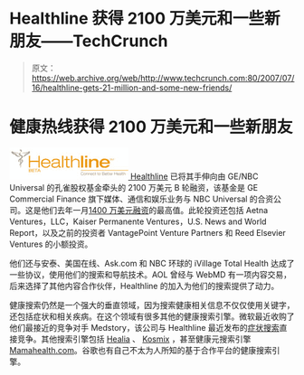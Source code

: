 # Healthline 获得 2100 万美元和一些新朋友——TechCrunch

> 原文：<https://web.archive.org/web/http://www.techcrunch.com:80/2007/07/16/healthline-gets-21-million-and-some-new-friends/>

# 健康热线获得 2100 万美元和一些新朋友

[![](img/4aef2f7e7a6f928c328cdc882ec2b122.png) ](https://web.archive.org/web/20190206022830/http://healthline.com/) [Healthline](https://web.archive.org/web/20190206022830/http://www.crunchbase.com/company/healthline) 已将其手伸向由 GE/NBC Universal 的孔雀股权基金牵头的 2100 万美元 B 轮融资，该基金是 GE Commercial Finance 旗下媒体、通信和娱乐业务与 NBC Universal 的合资公司。这是他们去年一月[1400 万美元融资](https://web.archive.org/web/20190206022830/http://www.beta.techcrunch.com/2006/01/22/healthline-just-raised-serious-cash/)的最高值。此轮投资还包括 Aetna Ventures，LLC，Kaiser Permanente Ventures，U.S. News and World Report，以及之前的投资者 VantagePoint Venture Partners 和 Reed Elsevier Ventures 的小额投资。

他们还与安泰、美国在线、Ask.com 和 NBC 环球的 iVillage Total Health 达成了一些协议，使用他们的搜索和导航技术。AOL 曾经与 WebMD 有一项内容交易，后来选择了其他内容合作伙伴，Healthline 的加入为他们的搜索提供了动力。

健康搜索仍然是一个强大的垂直领域，因为搜索健康相关信息不仅仅使用关键字，还包括症状和相关疾病。在这个领域有很多其他的健康搜索引擎。微软最近收购了他们最接近的竞争对手 Medstory，该公司与 Healthline 最近发布的[症状搜索](https://web.archive.org/web/20190206022830/http://www.beta.techcrunch.com/2007/02/16/healthline-symptom-search-and-checktonight-for-when-youre-getting-down/)直接竞争。其他搜索引擎包括 [Healia](https://web.archive.org/web/20190206022830/http://healia.com/) 、 [Kosmix](https://web.archive.org/web/20190206022830/http://www.kosmix.com/health) ，甚至健康元搜索引擎[Mamahealth.com](https://web.archive.org/web/20190206022830/http://mamahealth.com/)。谷歌也有自己不太为人所知的基于合作平台的健康搜索引擎。